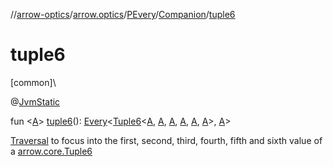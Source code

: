 //[arrow-optics](../../../../index.md)/[arrow.optics](../../index.md)/[PEvery](../index.md)/[Companion](index.md)/[tuple6](tuple6.md)

# tuple6

[common]\

@[JvmStatic](https://kotlinlang.org/api/latest/jvm/stdlib/kotlin.jvm/-jvm-static/index.html)

fun &lt;[A](tuple6.md)&gt; [tuple6](tuple6.md)(): [Every](../../index.md#176863642%2FClasslikes%2F-617900156)&lt;[Tuple6](../../../../../arrow-core/arrow-core/arrow.core/-tuple6/index.md)&lt;[A](tuple6.md), [A](tuple6.md), [A](tuple6.md), [A](tuple6.md), [A](tuple6.md), [A](tuple6.md)&gt;, [A](tuple6.md)&gt;

[Traversal](../../index.md#153853783%2FClasslikes%2F-617900156) to focus into the first, second, third, fourth, fifth and sixth value of a [arrow.core.Tuple6](../../../../../arrow-core/arrow-core/arrow.core/-tuple6/index.md)
